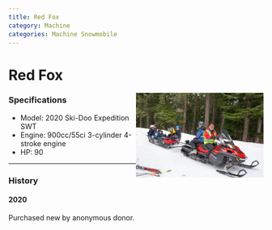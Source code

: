 ```yaml
---
title: Red Fox
category: Machine
categories: Machine Snowmobile
---
```

# Red Fox
<img src="img/2020-RedFox-Skandic.jpg" alt="photo of red fox snowmobile" style="width: 50%;" align="right">

### Specifications
- Model: 2020 Ski-Doo Expedition SWT
- Engine: 900cc/55ci 3-cylinder 4-stroke engine
- HP: 90

---
### History
#### 2020

Purchased new by anonymous donor.